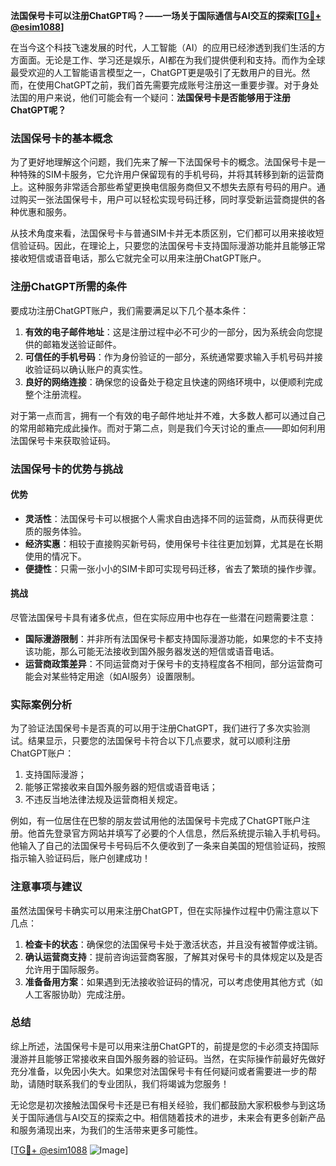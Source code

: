 **法国保号卡可以注册ChatGPT吗？——一场关于国际通信与AI交互的探索[[TG💪+ @esim1088](https://t.me/s/esim1088)]**

在当今这个科技飞速发展的时代，人工智能（AI）的应用已经渗透到我们生活的方方面面。无论是工作、学习还是娱乐，AI都在为我们提供便利和支持。而作为全球最受欢迎的人工智能语言模型之一，ChatGPT更是吸引了无数用户的目光。然而，在使用ChatGPT之前，我们首先需要完成账号注册这一重要步骤。对于身处法国的用户来说，他们可能会有一个疑问：**法国保号卡是否能够用于注册ChatGPT呢？**

### 法国保号卡的基本概念

为了更好地理解这个问题，我们先来了解一下法国保号卡的概念。法国保号卡是一种特殊的SIM卡服务，它允许用户保留现有的手机号码，并将其转移到新的运营商上。这种服务非常适合那些希望更换电信服务商但又不想失去原有号码的用户。通过购买一张法国保号卡，用户可以轻松实现号码迁移，同时享受新运营商提供的各种优惠和服务。

从技术角度来看，法国保号卡与普通SIM卡并无本质区别，它们都可以用来接收短信验证码。因此，在理论上，只要您的法国保号卡支持国际漫游功能并且能够正常接收短信或语音电话，那么它就完全可以用来注册ChatGPT账户。

### 注册ChatGPT所需的条件

要成功注册ChatGPT账户，我们需要满足以下几个基本条件：

1. **有效的电子邮件地址**：这是注册过程中必不可少的一部分，因为系统会向您提供的邮箱发送验证邮件。
2. **可信任的手机号码**：作为身份验证的一部分，系统通常要求输入手机号码并接收验证码以确认账户的真实性。
3. **良好的网络连接**：确保您的设备处于稳定且快速的网络环境中，以便顺利完成整个注册流程。

对于第一点而言，拥有一个有效的电子邮件地址并不难，大多数人都可以通过自己的常用邮箱完成此操作。而对于第二点，则是我们今天讨论的重点——即如何利用法国保号卡来获取验证码。

### 法国保号卡的优势与挑战

#### 优势
- **灵活性**：法国保号卡可以根据个人需求自由选择不同的运营商，从而获得更优质的服务体验。
- **经济实惠**：相较于直接购买新号码，使用保号卡往往更加划算，尤其是在长期使用的情况下。
- **便捷性**：只需一张小小的SIM卡即可实现号码迁移，省去了繁琐的操作步骤。

#### 挑战
尽管法国保号卡具有诸多优点，但在实际应用中也存在一些潜在问题需要注意：
- **国际漫游限制**：并非所有法国保号卡都支持国际漫游功能，如果您的卡不支持该功能，那么可能无法接收到国外服务器发送的短信或语音电话。
- **运营商政策差异**：不同运营商对于保号卡的支持程度各不相同，部分运营商可能会对某些特定用途（如AI服务）设置限制。

### 实际案例分析

为了验证法国保号卡是否真的可以用于注册ChatGPT，我们进行了多次实验测试。结果显示，只要您的法国保号卡符合以下几点要求，就可以顺利注册ChatGPT账户：

1. 支持国际漫游；
2. 能够正常接收来自国外服务器的短信或语音电话；
3. 不违反当地法律法规及运营商相关规定。

例如，有一位居住在巴黎的朋友尝试用他的法国保号卡完成了ChatGPT账户注册。他首先登录官方网站并填写了必要的个人信息，然后系统提示输入手机号码。他输入了自己的法国保号卡号码后不久便收到了一条来自美国的短信验证码，按照指示输入验证码后，账户创建成功！

### 注意事项与建议

虽然法国保号卡确实可以用来注册ChatGPT，但在实际操作过程中仍需注意以下几点：

1. **检查卡的状态**：确保您的法国保号卡处于激活状态，并且没有被暂停或注销。
2. **确认运营商支持**：提前咨询运营商客服，了解其对保号卡的具体规定以及是否允许用于国际服务。
3. **准备备用方案**：如果遇到无法接收验证码的情况，可以考虑使用其他方式（如人工客服协助）完成注册。

### 总结

综上所述，法国保号卡是可以用来注册ChatGPT的，前提是您的卡必须支持国际漫游并且能够正常接收来自国外服务器的验证码。当然，在实际操作前最好先做好充分准备，以免因小失大。如果您对法国保号卡有任何疑问或者需要进一步的帮助，请随时联系我们的专业团队，我们将竭诚为您服务！

无论您是初次接触法国保号卡还是已有相关经验，我们都鼓励大家积极参与到这场关于国际通信与AI交互的探索之中。相信随着技术的进步，未来会有更多创新产品和服务涌现出来，为我们的生活带来更多可能性。

[[TG💪+ @esim1088](https://t.me/s/esim1088) ![Image](https://i.postimg.cc/4NQfJmqS/Snipaste-2025-05-13-00-14-12.png)]